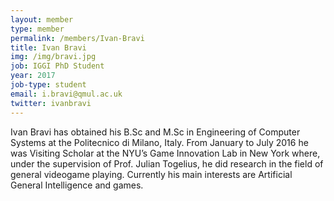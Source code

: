 ```yaml
---
layout: member
type: member
permalink: /members/Ivan-Bravi
title: Ivan Bravi
img: /img/bravi.jpg
job: IGGI PhD Student
year: 2017
job-type: student
email: i.bravi@qmul.ac.uk
twitter: ivanbravi
---
```


Ivan Bravi has obtained his B.Sc and M.Sc in Engineering of Computer Systems at the Politecnico di Milano, Italy. From January to July 2016 he was Visiting Scholar at the NYU’s Game Innovation Lab in New York where, under the supervision of Prof. Julian Togelius, he did research in the field of general videogame playing.
Currently his main interests are Artificial General Intelligence and games.

